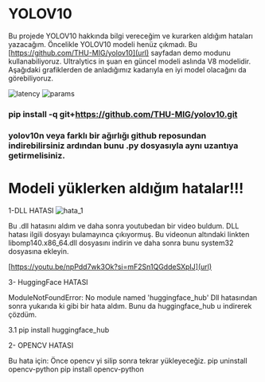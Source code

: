 # YOLOV10
Bu projede YOLOV10 hakkında bilgi vereceğim ve kurarken aldığım hataları yazacağım. Öncelikle YOLOV10 modeli henüz çıkmadı. Bu [https://github.com/THU-MIG/yolov10](url) sayfadan demo modunu kullanabiliyoruz. Ultralytics in şuan en güncel modeli aslında V8 modelidir. Aşağıdaki grafiklerden de anladığımız kadarıyla en iyi model olacağını da görebiliyoruz.

![latency](https://github.com/user-attachments/assets/a9d9f0da-375f-46fd-aee5-2c9b30f08025)          ![params](https://github.com/user-attachments/assets/559dfc29-3c8b-4d46-818c-1b99ba9efbeb)


### pip install -q git+https://github.com/THU-MIG/yolov10.git
### yolov10n veya farklı bir ağırlığı github reposundan indirebilirsiniz ardından bunu .py dosyasıyla aynı uzantıya getirmelisiniz.

# Modeli yüklerken aldığım hatalar!!!

1-DLL HATASI
![hata_1](https://github.com/user-attachments/assets/cfe46bca-9cca-44c3-9490-51bb240fb0a3)

Bu .dll hatasını aldım ve daha sonra youtubedan bir video buldum. DLL hatası ilgili dosyayı bulamayınca çıkıyormuş. Bu videonun altındaki linkten libomp140.x86_64.dll dosyasını indirin ve daha sonra bunu system32 dosyasına ekleyin.

[https://youtu.be/npPdd7wk3Ok?si=mF2Sn1QGddeSXpIJ](url)

3- HuggingFace HATASI

ModuleNotFoundError: No module named 'huggingface_hub'
Dll hatasından sonra yukarıda ki gibi bir hata aldım. Bunu da huggingface_hub u indirerek çözdüm.

   3.1 pip install huggingface_hub



2- OPENCV HATASI

Bu hata için: Önce opencv yi silip sonra tekrar yükleyeceğiz.
  pip uninstall opencv-python 
  pip install opencv-python

